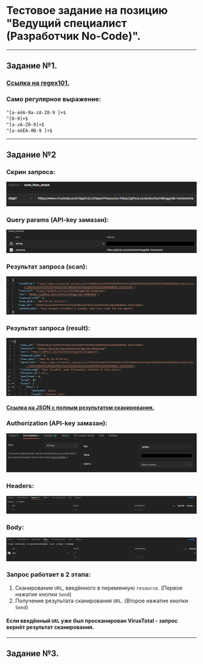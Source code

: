 # Тестовое задание на позицию "Ведущий специалист (Разработчик No-Code)".

---

## Задание №1.
### [Ссылка на regex101.](https://regex101.com/r/edqfO3/1)
### Само регулярное выражение:
```
^[а-яёА-Яa-zA-Z0-9 ]+$
^[0-9]+$
^[a-zA-Z0-9]+$
^[а-яёЁА-Я0-9 ]+$
```

---

## Задание №2
### Скрин запроса:
![POST-запрос](images%2Fpost.png)
### Query params (API-key замазан):
![query params.png](images%2Fquery%20params.png)
### Результат запроса (scan): 
![json_scan.png](images%2Fjson_scan.png)
### Результат запроса (result): 
![json_result.png](images%2Fjson_result.png)
#### [Ссылка на JSON с полным результатом сканирования.]()
### Authorization (API-key замазан):
![authorization.png](images%2Fauthorization.png)
### Headers:
![headers.png](images%2Fheaders.png)
### Body:
![body.png](images%2Fbody.png)

### Запрос работает в 2 этапа:
1. Сканирование <code>URL</code>, введённого в переменную <code>resource</code>. (Первое нажатие кнопки <code>Send</code>)
2. Получение результата сканирования <code>URL</code>. (Второе нажатие кнопки <code>Send</code>)
#### Если введённый <code>URL</code> уже был просканирован VirusTotal - запрос вернёт результат сканирования.

---

## Задание №3.
